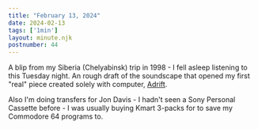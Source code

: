 ```yaml
---
title: "February 13, 2024"
date: 2024-02-13
tags: ['1min']
layout: minute.njk
postnumber: 44
---
```



A blip from my Siberia (Chelyabinsk) trip in 1998 - I fell asleep listening to this Tuesday night. An rough draft of the soundscape that opened my first "real" piece created solely with computer, [Adrift](https://listenfastermusic.bandcamp.com/track/adrift). 

Also I'm doing transfers for Jon Davis - I hadn't seen a Sony Personal Cassette before - I was usually buying Kmart 3-packs for to save my Commodore 64 programs to. 





